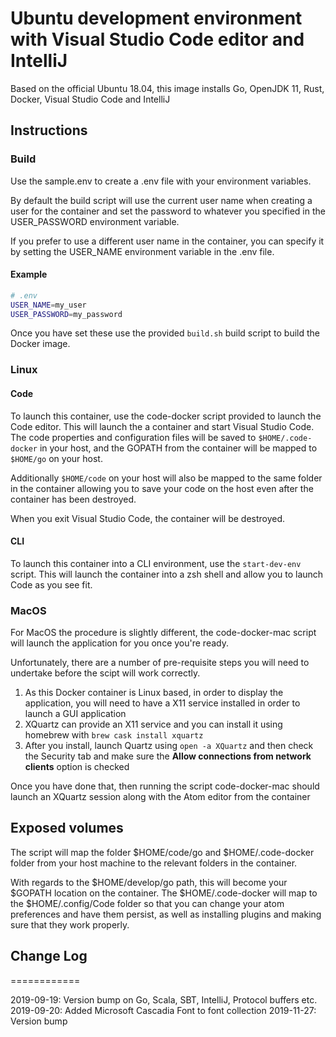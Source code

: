 # Ubuntu development environment with Visual Studio Code editor and IntelliJ

Based on the official Ubuntu 18.04, this image installs Go, OpenJDK 11, Rust, Docker, Visual Studio Code and IntelliJ

## Instructions

### Build

Use the sample.env to create a .env file with your environment variables.

By default the build script will use the current user name when creating a user for the container and set the password to whatever you specified in the USER_PASSWORD environment variable.

If you prefer to use a different user name in the container, you can specify it by setting the USER_NAME environment variable in the .env file.

#### Example

```bash
# .env
USER_NAME=my_user
USER_PASSWORD=my_password
```

Once you have set these use the provided `build.sh` build script to build the Docker image.

### Linux

#### Code

To launch this container, use the code-docker script provided to launch the Code editor. This will launch the a container and start Visual Studio Code. The code properties and configuration files will
be saved to `$HOME/.code-docker` in your host, and the GOPATH from the container will be mapped to `$HOME/go` on your host.

Additionally `$HOME/code` on your host will also be mapped to the same folder in the container allowing you to save your code on the host even after the container has been destroyed.

When you exit Visual Studio Code, the container will be destroyed.

#### CLI

To launch this container into a CLI environment, use the `start-dev-env` script. This will launch the container into a zsh shell and allow you to launch Code as you see fit.

### MacOS

For MacOS the procedure is slightly different, the code-docker-mac script will launch the application for you once you're ready.

Unfortunately, there are a number of pre-requisite steps you will need to undertake before the scipt will work correctly.

1. As this Docker container is Linux based, in order to display the application, you will need to have a X11 service installed in order to launch a GUI application
2. XQuartz can provide an X11 service and you can install it using homebrew with ```brew cask install xquartz```
3. After you install, launch Quartz using ```open -a XQuartz``` and then check the Security tab and make sure the **Allow connections from network clients** option is checked

Once you have done that, then running the script code-docker-mac should launch an XQuartz session along with the Atom editor from the container

## Exposed volumes

The script will map the folder $HOME/code/go and $HOME/.code-docker folder from your host machine to the relevant folders in the container.

With regards to the $HOME/develop/go path, this will become your $GOPATH location on the container. The $HOME/.code-docker will map to the $HOME/.config/Code folder so that you can change your atom preferences and have them persist, as well as installing plugins and making sure that they work properly.

## Change Log

============

2019-09-19: Version bump on Go, Scala, SBT, IntelliJ, Protocol buffers etc.
2019-09-20: Added Microsoft Cascadia Font to font collection
2019-11-27: Version bump
